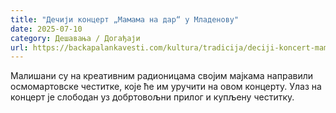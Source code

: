 ```yaml
---
title: "Дечији концерт „Мамама на дар“ у Младенову"
date: 2025-07-10
category: Дешавања / Догађаји
url: https://backapalankavesti.com/kultura/tradicija/deciji-koncert-mamama-na-dar-u-mladenovu/
---
```


Малишани су на креативним радионицама својим мајкама направили осмомартовске честитке, које ће им уручити на овом концерту. Улаз на концерт је слободан уз добртовољни прилог и купљену честитку.

